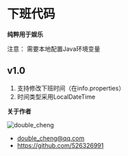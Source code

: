 # 下班代码
**纯粹用于娱乐**

注意：
需要本地配置Java环境变量

## v1.0 
1. 支持修改下班时间（在info.properties）
2. 时间类型采用LocalDateTime


**关于作者**

![double_cheng](https://s2.ax1x.com/2019/12/26/lAvaWV.jpg "double_cheng")

* double_cheng@qq.com 
* https://github.com/526326991

